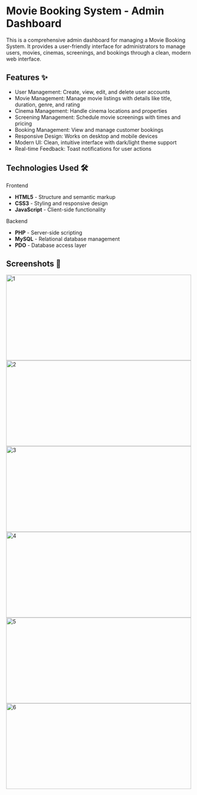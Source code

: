 # Movie Booking System - Admin Dashboard

This is a comprehensive admin dashboard for managing a Movie Booking System. It provides a user-friendly interface for administrators to manage users, movies, cinemas, screenings, and bookings through a clean, modern web interface.

## Features ✨

- User Management: Create, view, edit, and delete user accounts
- Movie Management: Manage movie listings with details like title, duration, genre, and rating
- Cinema Management: Handle cinema locations and properties
- Screening Management: Schedule movie screenings with times and pricing
- Booking Management: View and manage customer bookings
- Responsive Design: Works on desktop and mobile devices
- Modern UI: Clean, intuitive interface with dark/light theme support
- Real-time Feedback: Toast notifications for user actions

## Technologies Used 🛠️

Frontend

- **HTML5** - Structure and semantic markup
- **CSS3** - Styling and responsive design
- **JavaScript** - Client-side functionality

Backend

- **PHP** - Server-side scripting
- **MySQL** - Relational database management
- **PDO** - Database access layer

## Screenshots 📸
<img width="500" height="231" alt="1" src="https://github.com/user-attachments/assets/9049254a-f339-49ee-851e-2e59c94a4392" />
<img width="500" height="231" alt="2" src="https://github.com/user-attachments/assets/aa7e32da-2a67-440a-883c-90f43e9bd4a7" />
<img width="500" height="231" alt="3" src="https://github.com/user-attachments/assets/4d0647b8-77d7-4913-8df3-833725db75dd" />
<img width="500" height="231" alt="4" src="https://github.com/user-attachments/assets/e771735a-fca2-4dbb-b8e1-e2da58b6df33" />
<img width="500" height="231" alt="5" src="https://github.com/user-attachments/assets/fe9deb90-a2e0-4f9d-8600-ccd568589eac" />
<img width="500" height="231" alt="6" src="https://github.com/user-attachments/assets/1e8195d6-f70f-425c-8566-d60596793931" />
